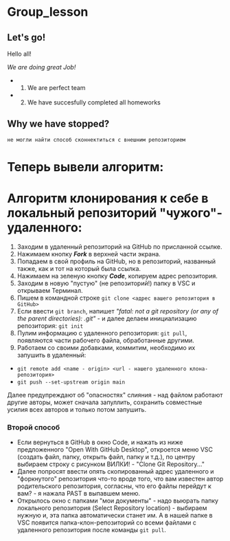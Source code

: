 # Group_lesson

## Let's go!
Hello all!

*We are doing great Job!*
* 1. We are perfect team
* 2. We have succesfully completed all homeworks

## Why we have stopped?
`не могли найти способ сконнектиться с внешним репозиторием`
# Теперь вывели **алгоритм**:
# Aлгоритм клонирования к себе в локальный репозиторий "чужого"-удаленного:
1. Заходим в удаленный репозиторий на GitHub по присланной ссылке.
2. Нажимаем кнопку _**Fork**_ в верхней части экрана.
3. Попадаем в свой профиль на GitHub, но в репозиторий, названный также, как и тот на который была ссылка.
4. Нажимаем на зеленую кнопку _**Code**_, копируем адрес репозитория.
5. Заходим в новую "пустую" (не репозиторий!) папку в VSC и открываем Терминал.
6. Пишем в командной строке `git clone <адрес вашего репозитория в GitHub>`
7. Если ввести `git branch`, напишет _"fatal: not a git repository (or any of the parent directories): .git"_ - и далее делаем инициализацию репозитория: `git init`
 8. Пулим информацию с удаленного репозитория: `git pull`, появляются части рабочего файла, обработанные другими. 
 9. Работаем со своими добавками, коммитим, необходимо их запушить в удаленный: 
* `git remote add <name - origin> <url - нашего удаленного клона-репозитория>`
* `git push --set-upstream origin main`

Далее предупреждают об "опасностях" слияния - над файлом работают другие авторы, может сначала запуллить, сохранить совместные усилия всех авторов и только потом запушить.


### Второй способ 
- Если вернуться в GitHub в окно Code, и нажать из ниже предложенного "Open With GitHub Desktop", oткроется меню VSC (создать файл, папку, открыть файл, папку и т.д.), по центру выбираем строку с рисунком ВИЛКИ! - "Clone Git Repository..."
- Далее попросят ввести опять скопированный адрес удаленного и "форкнутого" репозитория что-то вроде того, что вам известен автор родительского репозитория, согласны, что его файлы перейдут к вам? - я нажала PAST в выпавшем меню.
- Открылось окно с папками "мои документы" - надо выюрать папку локального репозитория (Select Repository location)  - выбираем нужную и, эта папка автоматически станет им. А в нашей папке в VSC появится папка-клон-репозиторий со всеми файлами с удаленного репозитория после команды `git pull`.
